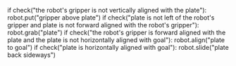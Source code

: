 

if check("the robot's gripper is not vertically aligned with the plate"): 
    robot.put("gripper above plate")
if check("plate is not left of the robot's gripper and plate is not forward aligned with the robot's gripper"):
    robot.grab("plate")
if check("the robot's gripper is forward aligned with the plate and the plate is not horizontally aligned with goal"):
    robot.align("plate to goal")
if check("plate is horizontally aligned with goal"):
    robot.slide("plate back sideways")